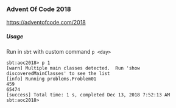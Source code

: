 ### Advent Of Code 2018

https://adventofcode.com/2018

##### Usage

Run in `sbt` with custom command `p <day>`

```
sbt:aoc2018> p 1
[warn] Multiple main classes detected.  Run 'show discoveredMainClasses' to see the list
[info] Running problems.Problem01 
459
65474
[success] Total time: 1 s, completed Dec 13, 2018 7:52:13 AM
sbt:aoc2018> 
```